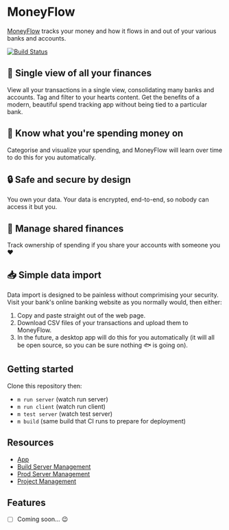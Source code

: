 # MoneyFlow

[MoneyFlow](https://moneyflow.azurewebsites.net/) tracks your money and how it flows in and out of your various banks and accounts.

[![Build Status](https://dev.azure.com/btefay/MoneyFlow/_apis/build/status/MoneyFlow)](https://dev.azure.com/btefay/MoneyFlow/_build/latest?definitionId=1)

## :page_facing_up: Single view of all your finances 

View all your transactions in a single view, consolidating many banks and accounts.
Tag and filter to your hearts content. 
Get the benefits of a modern, beautiful spend tracking app without being tied to a particular bank. 
 
## :ledger: Know what you're spending money on 

Categorise and visualize your spending, and MoneyFlow will learn over time to do this for you automatically.

## :lock: Safe and secure by design

You own your data. Your data is encrypted, end-to-end, so nobody can access it but you.

## :couple: Manage shared finances 

Track ownership of spending if you share your accounts with someone you :heart: 

## :inbox_tray: Simple data import

Data import is designed to be painless without comprimising your security. Visit your bank's online banking website 
as you normally would, then either:
1. Copy and paste straight out of the web page. 
2. Download CSV files of your transactions and upload them to MoneyFlow. 
3. In the future, a desktop app will do this for you automatically 
   (it will all be open source, so you can be sure nothing :fish: is going on).

## Getting started

Clone this repository then:

- `m run server` (watch run server)
- `m run client` (watch run client)
- `m test server` (watch test server)
- `m build` (same build that CI runs to prepare for deployment)

## Resources

- [App](https://moneyflow.azurewebsites.net/)
- [Build Server Management](https://dev.azure.com/btefay/MoneyFlow/_build) 
- [Prod Server Management](https://portal.azure.com)
- [Project Management](https://github.com/bentefay/MoneyFlow/projects/1)

## Features

- [ ] Coming soon... :wink: